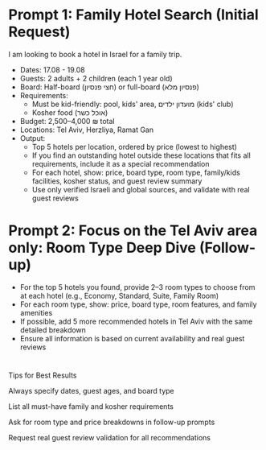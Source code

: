 # Prompt 1: Family Hotel Search (Initial Request)

I am looking to book a hotel in Israel for a family trip.

- Dates: 17.08 - 19.08
- Guests: 2 adults + 2 children (each 1 year old)
- Board: Half-board (חצי פנסיון) or full-board (פנסיון מלא)
- Requirements:
  - Must be kid-friendly: pool, kids' area, מועדון ילדים (kids' club)
  - Kosher food (אוכל כשר)
- Budget: 2,500–4,000 ₪ total
- Locations: Tel Aviv, Herzliya, Ramat Gan
- Output:
  - Top 5 hotels per location, ordered by price (lowest to highest)
  - If you find an outstanding hotel outside these locations that fits all requirements, include it as a special recommendation
  - For each hotel, show: price, board type, room type, family/kids facilities, kosher status, and guest review summary
  - Use only verified Israeli and global sources, and validate with real guest reviews

# Prompt 2: Focus on the Tel Aviv area only: Room Type Deep Dive (Follow-up)

- For the top 5 hotels you found, provide 2–3 room types to choose from at each hotel (e.g., Economy, Standard, Suite, Family Room)
- For each room type, show: price, board type, room features, and family amenities
- If possible, add 5 more recommended hotels in Tel Aviv with the same detailed breakdown
- Ensure all information is based on current availability and real guest reviews

#

Tips for Best Results

Always specify dates, guest ages, and board type

List all must-have family and kosher requirements

Ask for room type and price breakdowns in follow-up prompts

Request real guest review validation for all recommendations
